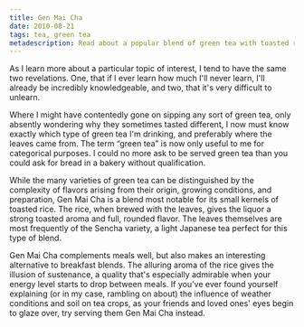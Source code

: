 ```yaml
---
title: Gen Mai Cha
date: 2010-08-21
tags: tea, green tea
metadescription: Read about a popular blend of green tea with toasted rice kernels.
---
```


As I learn more about a particular topic of interest, I tend to have the same
two revelations. One, that if I ever learn how much I'll never learn, I'll
already be incredibly knowledgeable, and two, that it's very difficult to
unlearn.

Where I might have contentedly gone on sipping any sort of green tea, only
absently wondering why they sometimes tasted different, I now must know exactly
which type of green tea I'm drinking, and preferably where the leaves came
from. The term “green tea” is now only useful to me for categorical purposes. I
could no more ask to be served green tea than you could ask for bread in a
bakery without qualification.

While the many varieties of green tea can be distinguished by the complexity of
flavors arising from their origin, growing conditions, and preparation, Gen Mai
Cha is a blend most notable for its small kernels of toasted rice. The rice,
when brewed with the leaves, gives the liquor a strong toasted aroma and full,
rounded flavor. The leaves themselves are most frequently of the Sencha variety,
a light Japanese tea perfect for this type of blend.

Gen Mai Cha complements meals well, but also makes an interesting alternative to
breakfast blends. The alluring aroma of the rice gives the illusion of
sustenance, a quality that's especially admirable when your energy level starts
to drop between meals. If you've ever found yourself explaining (or in my case,
rambling on about) the influence of weather conditions and soil on tea crops, as
your friends and loved ones' eyes begin to glaze over, try serving them Gen Mai
Cha instead.